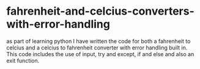 # fahrenheit-and-celcius-converters-with-error-handling
as part of learning python I have written the code for both a fahrenheit to celcius and a celcius to fahrenheit converter with error handling built in. This code includes the use of input, try and except, if and else and also an exit function.
